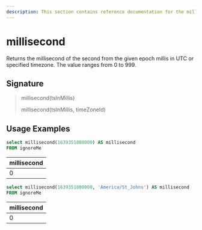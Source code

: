 ```yaml
---
description: This section contains reference documentation for the millisecond function.
---
```


# millisecond

Returns the millisecond of the second from the given epoch millis in UTC or specified timezone. The value ranges from 0 to 999.

## Signature

> millisecond(tsInMillis)
>
> millisecond(tsInMillis, timeZoneId)

## Usage Examples

```sql
select millisecond(1639351800000) AS millisecond
FROM ignoreMe
```

| millisecond |
| ----------- |
| 0           |

```sql
select millisecond(1639351800000, 'America/St_Johns') AS millisecond
FROM ignoreMe
```

| millisecond |
| ----------- |
| 0           |
